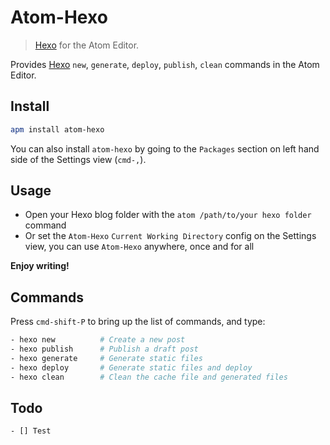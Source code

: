 # Atom-Hexo

> [Hexo] for the Atom Editor.

Provides [Hexo] `new`, `generate`, `deploy`, `publish`, `clean` commands in the Atom Editor.

## Install

```bash
apm install atom-hexo
```

You can also install `atom-hexo` by going to the `Packages` section on left hand side of the Settings view (`cmd-,`).

## Usage

- Open your Hexo blog folder with the `atom /path/to/your hexo folder` command
- Or set the `Atom-Hexo` `Current Working Directory` config on the Settings view, you can use `Atom-Hexo` anywhere, once and for all

**Enjoy writing!**

## Commands

Press `cmd-shift-P` to bring up the list of commands, and type:

```bash
- hexo new          # Create a new post
- hexo publish      # Publish a draft post
- hexo generate     # Generate static files
- hexo deploy       # Generate static files and deploy
- hexo clean        # Clean the cache file and generated files
```

## Todo

```bash
- [] Test
```

[Hexo]: http://hexo.io/
